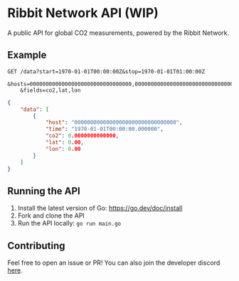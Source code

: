 # Ribbit Network API (WIP)

A public API for global CO2 measurements, powered by the Ribbit Network.

## Example

```
GET /data?start=1970-01-01T00:00:00Z&stop=1970-01-01T01:00:00Z
    &hosts=00000000000000000000000000000000,00000000000000000000000000000001
    &fields=co2,lat,lon
```

```json
{
    "data": [
        {
            "host": "00000000000000000000000000000000",
            "time": "1970-01-01T00:00:00.000000",
            "co2": 0.0000000000000,
            "lat": 0.00,
            "lon": 0.00
        }
    ]
}
```

## Running the API

1. Install the latest version of Go: https://go.dev/doc/install
2. Fork and clone the API
3. Run the API locally: `go run main.go`

## Contributing

Feel free to open an issue or PR!
You can also join the developer discord [here](https://discord.com/invite/vq8PkDb2TC).
